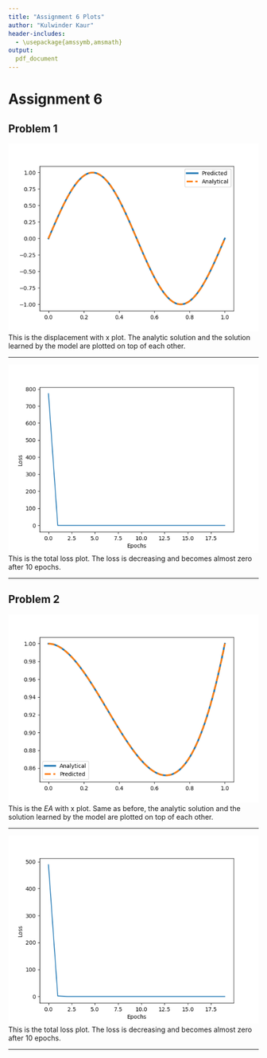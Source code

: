 ```yaml
---
title: "Assignment 6 Plots"
author: "Kulwinder Kaur"
header-includes:
  - \usepackage{amssymb,amsmath}
output: 
  pdf_document
---
```


# Assignment 6

## Problem 1

![./plots/0101.png](./plots/0101.png)
This is the displacement with x plot. The analytic solution and the solution learned by the model are plotted on top of each other.

---

![./plots/0102.png](./plots/0102.png)
This is the total loss plot. The loss is decreasing and becomes almost zero after 10 epochs.

---

## Problem 2

![./plots/0201.png](./plots/0201.png)
This is the $EA$ with x plot. Same as before, the analytic solution and the solution learned by the model are plotted on top of each other.

---

![./plots/0202.png](./plots/0202.png)
This is the total loss plot. The loss is decreasing and becomes almost zero after 10 epochs.

---
